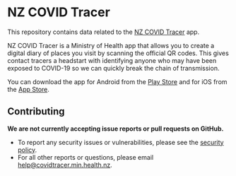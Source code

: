 # NZ COVID Tracer

This repository contains data related to the 
[NZ COVID Tracer](https://www.health.govt.nz/nz-covid-tracer) app.

NZ COVID Tracer is a Ministry of Health app that allows you to create a digital
diary of places you visit by scanning the official QR codes. This gives contact
tracers a headstart with identifying anyone who may have been exposed to COVID-19
so we can quickly break the chain of transmission.

You can download the app for Android from the 
[Play Store](https://play.google.com/store/apps/details?id=nz.govt.health.covidtracer) 
and for iOS from the [App Store](https://apps.apple.com/nz/app/id1511667597).


## Contributing

**We are not currently accepting issue reports or pull requests on GitHub.**

- To report any security issues or vulnerabilities, please see the 
  [security policy](https://github.com/minhealthnz/nz-covid-tracer/security/policy).
- For all other reports or questions, please email help@covidtracer.min.health.nz.